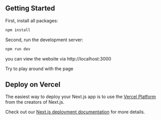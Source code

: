 ## Getting Started

First, install all packages:

```bash
npm install
```

Second, run the development server:

```bash
npm run dev
```

you can view the website via http://localhost:3000

Try to play around with the page

## Deploy on Vercel

The easiest way to deploy your Next.js app is to use the [Vercel Platform](https://vercel.com/new?utm_medium=default-template&filter=next.js&utm_source=create-next-app&utm_campaign=create-next-app-readme) from the creators of Next.js.

Check out our [Next.js deployment documentation](https://nextjs.org/docs/deployment) for more details.

